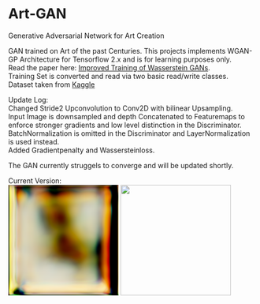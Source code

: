 # Art-GAN
Generative Adversarial Network for Art Creation

GAN trained on Art of the past Centuries. This projects implements WGAN-GP Architecture for Tensorflow 2.x and is for learning purposes only. \
Read the paper here: [Improved Training of Wasserstein GANs](https://arxiv.org/pdf/1704.00028.pdf).\
Training Set is converted and read via two basic read/write classes.\
Dataset taken from [Kaggle](https://www.kaggle.com/c/painter-by-numbers/overview) 

Update Log: \
Changed Stride2 Upconvolution to Conv2D with bilinear Upsampling. \
Input Image is downsampled and depth Concatenated to Featuremaps to enforce stronger gradients and low level distinction in the Discriminator. \
BatchNormalization is omitted in the Discriminator and LayerNormalization is used instead. \
Added Gradientpenalty and Wassersteinloss.

The GAN currently struggels to converge and will be updated shortly.

Current Version: \
<img src="https://github.com/smdgn/images/blob/master/wgan2.png" width="224" height="224"> <img src="https://github.com/smdgn/images/blob/master/Screenshot_2020-10-21%20individualImage%20(PNG-Grafik%2C%20448%20%C3%97%20448%20Pixel).png" width="224" height="224">
